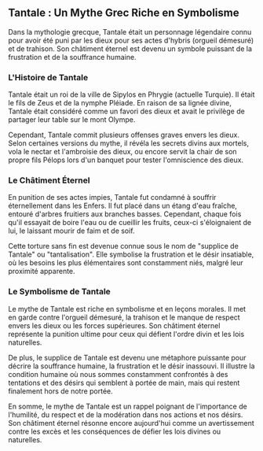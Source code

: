 ## Tantale : Un Mythe Grec Riche en Symbolisme

Dans la mythologie grecque, Tantale était un personnage légendaire connu pour avoir été puni par les dieux pour ses actes d'hybris (orgueil démesuré) et de trahison. Son châtiment éternel est devenu un symbole puissant de la frustration et de la souffrance humaine.

### L'Histoire de Tantale

Tantale était un roi de la ville de Sipylos en Phrygie (actuelle Turquie). Il était le fils de Zeus et de la nymphe Pléiade. En raison de sa lignée divine, Tantale était considéré comme un favori des dieux et avait le privilège de partager leur table sur le mont Olympe.

Cependant, Tantale commit plusieurs offenses graves envers les dieux. Selon certaines versions du mythe, il révéla les secrets divins aux mortels, vola le nectar et l'ambroisie des dieux, ou encore servit la chair de son propre fils Pélops lors d'un banquet pour tester l'omniscience des dieux.

### Le Châtiment Éternel

En punition de ses actes impies, Tantale fut condamné à souffrir éternellement dans les Enfers. Il fut placé dans un étang d'eau fraîche, entouré d'arbres fruitiers aux branches basses. Cependant, chaque fois qu'il essayait de boire l'eau ou de cueillir les fruits, ceux-ci s'éloignaient de lui, le laissant mourir de faim et de soif.

Cette torture sans fin est devenue connue sous le nom de "supplice de Tantale" ou "tantalisation". Elle symbolise la frustration et le désir insatiable, où les besoins les plus élémentaires sont constamment niés, malgré leur proximité apparente.

### Le Symbolisme de Tantale

Le mythe de Tantale est riche en symbolisme et en leçons morales. Il met en garde contre l'orgueil démesuré, la trahison et le manque de respect envers les dieux ou les forces supérieures. Son châtiment éternel représente la punition ultime pour ceux qui défient l'ordre divin et les lois naturelles.

De plus, le supplice de Tantale est devenu une métaphore puissante pour décrire la souffrance humaine, la frustration et le désir inassouvi. Il illustre la condition humaine où nous sommes constamment confrontés à des tentations et des désirs qui semblent à portée de main, mais qui restent finalement hors de notre portée.

En somme, le mythe de Tantale est un rappel poignant de l'importance de l'humilité, du respect et de la modération dans nos actions et nos désirs. Son châtiment éternel résonne encore aujourd'hui comme un avertissement contre les excès et les conséquences de défier les lois divines ou naturelles.